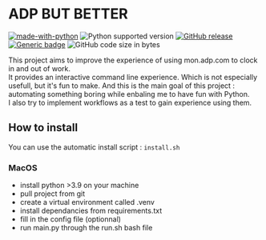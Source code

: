 # ADP BUT BETTER

[![made-with-python](https://img.shields.io/badge/Made%20with-Python-1f425f.svg)](https://www.python.org/)
![Python supported version](https://img.shields.io/badge/python-3.9%20%7C%203.10-blue)
[![GitHub release](https://img.shields.io/github/release/ComteHerrapait/adp_but_better.svg)](https://GitHub.com/ComteHerrapait/adp_but_better/releases/)
[![Generic badge](https://img.shields.io/badge/code_style-black-black.svg)](https://github.com/psf/black)
![GitHub code size in bytes](https://img.shields.io/github/languages/code-size/ComteHerrapait/adp_but_better)




This project aims to improve the experience of using mon.adp.com to clock in and out of work.  
It provides an interactive command line experience. Which is not especially usefull, but it's fun to make. And this is the main goal of this project : automating something boring while enbaling me to have fun with Python.  
I also try to implement workflows as a test to gain experience using them.

## How to install

You can use the automatic install script : `install.sh`

### MacOS

- install python >3.9 on your machine
- pull project from git
- create a virtual environment called .venv
- install dependancies from requirements.txt
- fill in the config file (optionnal)
- run main.py through the run.sh bash file
